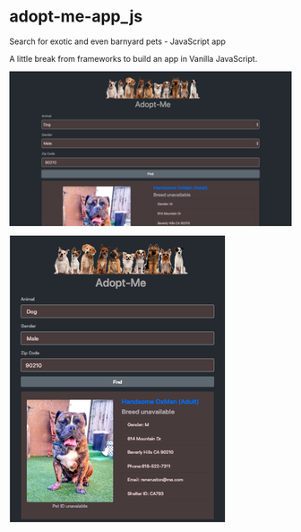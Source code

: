 # adopt-me-app_js
Search for exotic and even barnyard pets - JavaScript app

A little break from frameworks to build an app in Vanilla JavaScript.

![Settings Window](./assets/img/screencap1.png)

![Settings Window](./assets/img/screencap2.png)
